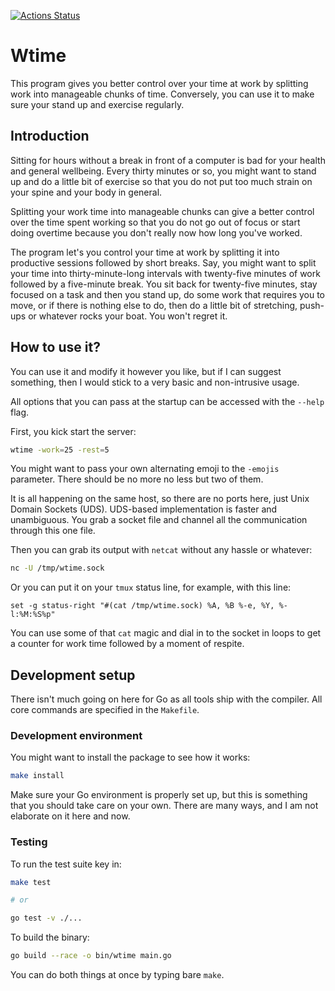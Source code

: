 [![Actions Status](https://github.com/mdm-code/wtime/workflows/CI/CD/badge.svg)](https://github.com/mdm-code/wtime/actions)

# Wtime

This program gives you better control over your time at work by splitting work
into manageable chunks of time. Conversely, you can use it to make sure your
stand up and exercise regularly.


## Introduction

Sitting for hours without a break in front of a computer is bad for your health
and general wellbeing. Every thirty minutes or so, you might want to stand up
and do a little bit of exercise so that you do not put too much strain on your
spine and your body in general.

Splitting your work time into manageable chunks can give a better control over
the time spent working so that you do not go out of focus or start doing
overtime because you don't really now how long you've worked.

The program let's you control your time at work by splitting it into productive
sessions followed by short breaks. Say, you might want to split your time into
thirty-minute-long intervals with twenty-five minutes of work followed by a
five-minute break. You sit back for twenty-five minutes, stay focused on a task
and then you stand up, do some work that requires you to move, or if there is
nothing else to do, then do a little bit of stretching, push-ups or whatever
rocks your boat. You won't regret it.


## How to use it?

You can use it and modify it however you like, but if I can suggest something,
then I would stick to a very basic and non-intrusive usage.

All options that you can pass at the startup can be accessed with the `--help`
flag.

First, you kick start the server:

```sh
wtime -work=25 -rest=5
```

You might want to pass your own alternating emoji to the `-emojis` parameter.
There should be no more no less but two of them.

It is all happening on the same host, so there are no ports here, just Unix
Domain Sockets (UDS). UDS-based implementation is faster and unambiguous.
You grab a socket file and channel all the communication through this one
file.

Then you can grab its output with `netcat` without any hassle or whatever:

```sh
nc -U /tmp/wtime.sock
```

Or you can put it on your `tmux` status line, for example, with this line:

```
set -g status-right "#(cat /tmp/wtime.sock) %A, %B %-e, %Y, %-l:%M:%S%p"
```

You can use some of that `cat` magic and dial in to the socket in loops to get
a counter for work time followed by a moment of respite.


## Development setup

There isn't much going on here for Go as all tools ship with the compiler.
All core commands are specified in the `Makefile`.


### Development environment

You might want to install the package to see how it works:

```sh
make install
```

Make sure your Go environment is properly set up, but this is something that
you should take care on your own. There are many ways, and I am not elaborate
on it here and now.


### Testing

To run the test suite key in:

```sh
make test

# or

go test -v ./...
```

To build the binary:

```sh
go build --race -o bin/wtime main.go
```

You can do both things at once by typing bare `make`.

